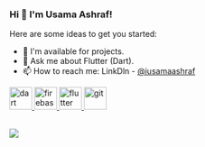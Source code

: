 ### Hi 👋 I'm Usama Ashraf!


Here are some ideas to get you started:

- 🌱 I'm available for projects.
- 💬 Ask me about Flutter (Dart).
- 📫 How to reach me: LinkDln - [@iusamaashraf](https://www.linkedin.com/in/usama-ashraf-201484204/)



<p align="left">  </a> <a href="https://dart.dev" target="_blank"> <img src="https://www.vectorlogo.zone/logos/dartlang/dartlang-icon.svg" alt="dart" width="40" height="40"/> </a> <a href="https://firebase.google.com/" target="_blank"> <img src="https://www.vectorlogo.zone/logos/firebase/firebase-icon.svg" alt="firebase" width="40" height="40"/> </a> <a href="https://flutter.dev" target="_blank"> <img src="https://www.vectorlogo.zone/logos/flutterio/flutterio-icon.svg" alt="flutter" width="40" height="40"/> </a> <a href="https://git-scm.com/" target="_blank"> <img src="https://www.vectorlogo.zone/logos/git-scm/git-scm-icon.svg" alt="git" width="40" height="40"/> </a>  </p>
<br />



<img src ="https://github-readme-stats.vercel.app/api?username=iusamaashraf&&show_icons=true&title_color=0000FF&icon_color=0000FFf&text_color=0000FF&bg_color=ffffff">
